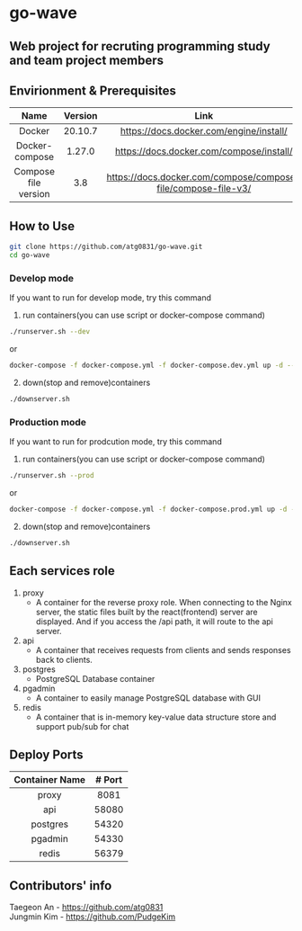 # go-wave
Web project for recruting programming study and team project members
---

## Envirionment & Prerequisites

| Name | Version | Link |
|:-:|:-:|:-:|
| Docker | 20.10.7 | <https://docs.docker.com/engine/install/> |
| Docker-compose | 1.27.0 | <https://docs.docker.com/compose/install/> |
| Compose file version | 3.8 | <https://docs.docker.com/compose/compose-file/compose-file-v3/> |


## How to Use

```bash
git clone https://github.com/atg0831/go-wave.git
cd go-wave
```
### Develop mode
If you want to run for develop mode, try this command
1. run containers(you can use script or docker-compose command)
```bash
./runserver.sh --dev 
```

or

```bash
docker-compose -f docker-compose.yml -f docker-compose.dev.yml up -d --build
```

2. down(stop and remove)containers
```bash
./downserver.sh 
```

### Production mode
If you want to run for prodcution mode, try this command
1. run containers(you can use script or docker-compose command)
```bash
./runserver.sh --prod 
```

or

```bash
docker-compose -f docker-compose.yml -f docker-compose.prod.yml up -d --build
```

2. down(stop and remove)containers
```bash
./downserver.sh 
```

## Each services role
1. proxy 
   - A container for the reverse proxy role. When connecting to the Nginx server, the static files built by the react(frontend) server are displayed. And if you access the /api path, it will route to the api server.
2. api
   - A container that receives requests from clients and sends responses back to clients.
3. postgres
   - PostgreSQL Database container
4. pgadmin
   - A container to easily manage PostgreSQL database with GUI
5. redis
   - A container that is in-memory key-value data structure store and support pub/sub for chat


## Deploy Ports

|Container Name |  # Port   |
|:-------------:|:---------:|
|   proxy       |   8081    |
|   api         |   58080   |
|   postgres    |   54320   |
|   pgadmin     |   54330   |
|   redis       |   56379   |


## Contributors' info
  
Taegeon An - <https://github.com/atg0831>  
Jungmin Kim - <https://github.com/PudgeKim>

